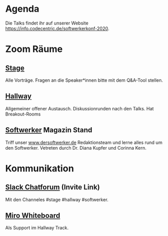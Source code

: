 # Agenda

Die Talks findet ihr auf unserer Website https://info.codecentric.de/softwerkerkonf-2020.

# Zoom Räume

## [Stage](https://codecentric.zoom.us/j/94123178825?pwd=KzZFcm1xeERWNXkyVUtYN1JFZkxYQT09)

Alle Vorträge. Fragen an die Speaker\*innen bitte mit dem Q&A-Tool stellen.

## [Hallway](https://codecentric.zoom.us/j/94421281164?pwd=dnk4bi80WmVGYmg5a2FqT2FhYWxlZz09)

Allgemeiner offener Austausch. Diskussionrunden nach den Talks. Hat Breakout-Rooms

## [Softwerker](https://codecentric.zoom.us/j/97793421458?pwd=K095ZFBrRGxrNVEzUGFlMDdzNmRjQT09) Magazin Stand

Triff unser www.dersoftwerker.de Redaktionsteam und lerne alles rund um den Softwerker. 
Vetreten durch Dr. Diana Kupfer und Corinna Kern.

# Kommunikation

## [Slack Chatforum](https://join.slack.com/t/softwerkerkonf/shared_invite/zt-fdosk9rl-4yJRe0zlNMw1a1Cd16gTDw) (Invite Link)

Mit den Channeles #stage #hallway #softwerker.

## [Miro Whiteboard](https://miro.com/app/board/o9J_kq1eEyU=/)

Als Support im Hallway Track.

